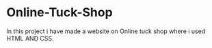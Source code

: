 # Online-Tuck-Shop
In this project i have made a website on Online tuck shop where i used HTML AND CSS.
